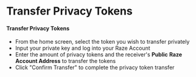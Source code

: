 # Transfer Privacy Tokens

#### Transfer Privacy Tokens <a href="#transfer-privacy-tokens" id="transfer-privacy-tokens"></a>

* From the home screen, select the token you wish to transfer privately
* Input your private key and log into your Raze Account
* Enter the amount of privacy tokens and the receiver's **Public** **Raze Account Address** to transfer the tokens
* Click "Confirm Transfer" to complete the privacy token transfer
